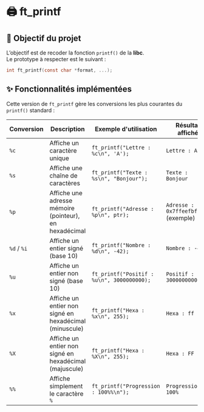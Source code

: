 # 🖨️ ft_printf  

## 🎯 Objectif du projet

L’objectif est de recoder la fonction `printf()` de la **libc**.  
Le prototype à respecter est le suivant :
```c
int ft_printf(const char *format, ...);
```

## ✨ Fonctionnalités implémentées

Cette version de `ft_printf` gère les conversions les plus courantes du `printf()` standard :

| Conversion | Description                                                   | Exemple d'utilisation                                      | Résultat affiché                       |
|------------|---------------------------------------------------------------|------------------------------------------------------------|----------------------------------------|
| `%c`       | Affiche un caractère unique                                   | `ft_printf("Lettre : %c\n", 'A');`                         | `Lettre : A`                           |
| `%s`       | Affiche une chaîne de caractères                              | `ft_printf("Texte : %s\n", "Bonjour");`                    | `Texte : Bonjour`                      |
| `%p`       | Affiche une adresse mémoire (pointeur), en hexadécimal       | `ft_printf("Adresse : %p\n", ptr);`                        | `Adresse : 0x7ffeefbff5c8` (exemple)  |
| `%d` / `%i`| Affiche un entier signé (base 10)                             | `ft_printf("Nombre : %d\n", -42);`                         | `Nombre : -42`                         |
| `%u`       | Affiche un entier non signé (base 10)                         | `ft_printf("Positif : %u\n", 3000000000);`                 | `Positif : 3000000000`                |
| `%x`       | Affiche un entier non signé en hexadécimal (minuscule)       | `ft_printf("Hexa : %x\n", 255);`                           | `Hexa : ff`                            |
| `%X`       | Affiche un entier non signé en hexadécimal (majuscule)       | `ft_printf("Hexa : %X\n", 255);`                           | `Hexa : FF`                            |
| `%%`       | Affiche simplement le caractère `%`                           | `ft_printf("Progression : 100%%\n");`                      | `Progression : 100%`                   |
